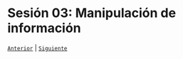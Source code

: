 # Sesión 03: Manipulación de información

[`Anterior`](../Sesión-02/Readme.md) | [`Siguiente`](../Sesión-04/Readme.md)